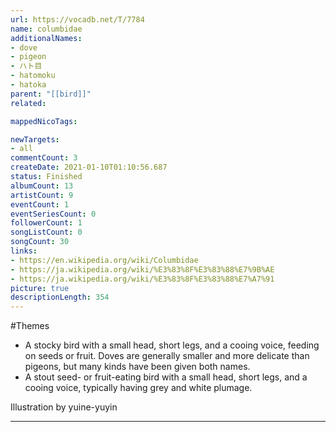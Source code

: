 ```yaml
---
url: https://vocadb.net/T/7784
name: columbidae
additionalNames: 
- dove
- pigeon
- ハト目
- hatomoku
- hatoka
parent: "[[bird]]"
related:

mappedNicoTags:

newTargets:
- all
commentCount: 3
createDate: 2021-01-10T01:10:56.687
status: Finished
albumCount: 13
artistCount: 9
eventCount: 1
eventSeriesCount: 0
followerCount: 1
songListCount: 0
songCount: 30
links: 
- https://en.wikipedia.org/wiki/Columbidae
- https://ja.wikipedia.org/wiki/%E3%83%8F%E3%83%88%E7%9B%AE
- https://ja.wikipedia.org/wiki/%E3%83%8F%E3%83%88%E7%A7%91
picture: true
descriptionLength: 354
---
```


#Themes

- A stocky bird with a small head, short legs, and a cooing voice, feeding on seeds or fruit. Doves are generally smaller and more delicate than pigeons, but many kinds have been given both names.
- A stout seed- or fruit-eating bird with a small head, short legs, and a cooing voice, typically having grey and white plumage.

Illustration by yuine-yuyin

---

